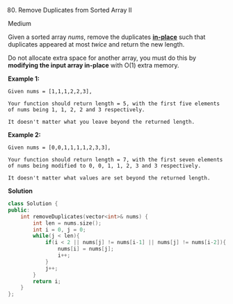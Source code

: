 80. Remove Duplicates from Sorted Array II

Medium

Given a sorted array *nums*, remove the duplicates [**in-place**](https://en.wikipedia.org/wiki/In-place_algorithm) such that duplicates appeared at most *twice* and return the new length.

Do not allocate extra space for another array, you must do this by **modifying the input array in-place** with O(1) extra memory.

**Example 1:**

```
Given nums = [1,1,1,2,2,3],

Your function should return length = 5, with the first five elements of nums being 1, 1, 2, 2 and 3 respectively.

It doesn't matter what you leave beyond the returned length.
```

**Example 2:**

```
Given nums = [0,0,1,1,1,1,2,3,3],

Your function should return length = 7, with the first seven elements of nums being modified to 0, 0, 1, 1, 2, 3 and 3 respectively.

It doesn't matter what values are set beyond the returned length.
```

**Solution**

```c++
class Solution {
public:
    int removeDuplicates(vector<int>& nums) {
        int len = nums.size();
        int i = 0, j = 0;
        while(j < len){
            if(i < 2 || nums[j] != nums[i-1] || nums[j] != nums[i-2]){
                nums[i] = nums[j];
                i++;
            }
            j++;
        }
        return i;
    }
};
```

